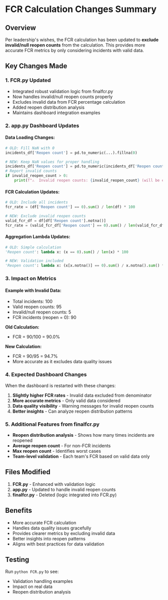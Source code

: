 # FCR Calculation Changes Summary

## Overview
Per leadership's wishes, the FCR calculation has been updated to **exclude invalid/null reopen counts** from the calculation. This provides more accurate FCR metrics by only considering incidents with valid data.

## Key Changes Made

### 1. **FCR.py Updated**
- Integrated robust validation logic from finalfcr.py
- Now handles invalid/null reopen counts properly
- Excludes invalid data from FCR percentage calculation
- Added reopen distribution analysis
- Maintains dashboard integration examples

### 2. **app.py Dashboard Updates**

#### Data Loading Changes:
```python
# OLD: Fill NaN with 0
incidents_df['Reopen count'] = pd.to_numeric(...).fillna(0)

# NEW: Keep NaN values for proper handling
incidents_df['Reopen count'] = pd.to_numeric(incidents_df['Reopen count'], errors='coerce')
# Report invalid counts
if invalid_reopen_count > 0:
    print(f"⚠️  Invalid reopen counts: {invalid_reopen_count} (will be excluded from FCR calculation)")
```

#### FCR Calculation Updates:
```python
# OLD: Include all incidents
fcr_rate = (df['Reopen count'] == 0).sum() / len(df) * 100

# NEW: Exclude invalid reopen counts
valid_fcr_df = df[df['Reopen count'].notna()]
fcr_rate = (valid_fcr_df['Reopen count'] == 0).sum() / len(valid_fcr_df) * 100
```

#### Aggregation Lambda Updates:
```python
# OLD: Simple calculation
'Reopen count': lambda x: (x == 0).sum() / len(x) * 100

# NEW: Validation included
'Reopen count': lambda x: (x[x.notna()] == 0).sum() / x.notna().sum() * 100 if x.notna().sum() > 0 else 0
```

### 3. **Impact on Metrics**

#### Example with Invalid Data:
- Total incidents: 100
- Valid reopen counts: 95
- Invalid/null reopen counts: 5
- FCR incidents (reopen = 0): 90

**Old Calculation:**
- FCR = 90/100 = 90.0%

**New Calculation:**
- FCR = 90/95 = 94.7%
- More accurate as it excludes data quality issues

### 4. **Expected Dashboard Changes**

When the dashboard is restarted with these changes:

1. **Slightly higher FCR rates** - Invalid data excluded from denominator
2. **More accurate metrics** - Only valid data considered
3. **Data quality visibility** - Warning messages for invalid reopen counts
4. **Better insights** - Can analyze reopen distribution patterns

### 5. **Additional Features from finalfcr.py**

- **Reopen distribution analysis** - Shows how many times incidents are reopened
- **Average reopen count** - For non-FCR incidents
- **Max reopen count** - Identifies worst cases
- **Team-level validation** - Each team's FCR based on valid data only

## Files Modified
1. **FCR.py** - Enhanced with validation logic
2. **app.py** - Updated to handle invalid reopen counts
3. **finalfcr.py** - Deleted (logic integrated into FCR.py)

## Benefits
- More accurate FCR calculation
- Handles data quality issues gracefully
- Provides clearer metrics by excluding invalid data
- Better insights into reopen patterns
- Aligns with best practices for data validation

## Testing
Run `python FCR.py` to see:
- Validation handling examples
- Impact on real data
- Reopen distribution analysis 